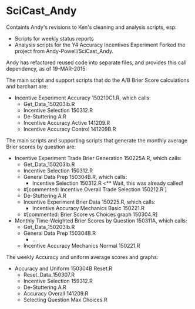 # SciCast_Andy
Containts Andy's revisions to Ken's cleaning and analysis scripts, esp:
 * Scripts for weekly status reports
 * Analysis scripts for the Y4 Accuracy Incentives Experiment 
Forked the project from Andy-Powell/SciCast_Andy. 

Andy has refactored reused code into separate files, and provides this call
dependency, as of 19-MAR-2015:

The main script and support scripts that do the A/B Brier Score calculations and barchart are:
 * Incentive Experiment Accuracy 150210C1.R, which calls:
   * Get_Data_150203lb.R
   * Incentive Selection 150312.R
   * De-Stuttering A.R
   * Incentive Accuracy Active 141209.R
   * Incentive Accuracy Control 141209B.R

The main scripts and supporting scripts that generate the monthly average Brier scores by question are:
 * Incentive Experiment Trade Brier Generation 150225A.R, which calls:
    * Get_Data_150203lb.R
    * Incentive Selection 150312.R
    * General Data Prep 150304B.R, which calls:
      * Incentive Selection 150312.R  <** Wait, this was already called!
    * #[commented: Incentive Overall Trade Selection 150212.R ]
    * De-Stuttering A.R
    * Incentive Experiment Brier Data 150225.R, which calls:
      * Incentive Accuracy Mechanics Basic 150221.R
    * #[commented: Brier Score vs Choices graph 150304.R]
  * Monthly Time-Weighted Brier Scores by Question 150311A, which calls:
    * Get_Data_150203lb.R
    * General Data Prep 150304B.R
      * ...
    * Incentive Accuracy Mechanics Normal 150221.R

The weekly Accuracy and uniform average scores and graphs:
  * Accuracy and Uniform 150304B  Reset.R
    * Reset_Data_150307.R
    * Incentive Selection 159312.R
    * De-Stuttering A.R
    * Accuracy Overall 141209.R
    * Selecting Question Max Choices.R
